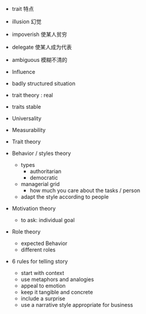 - trait 特点 
- illusion 幻觉 
- impoverish 使某人贫穷 
- delegate 使某人成为代表 
- ambiguous 模糊不清的 

- Influence 
- badly structured situation 


- trait theory : real 
- traits stable 
- Universality 
- Measurability 

- Trait theory 
- Behavior / styles theory 
	- types 
		- authoritarian 
		- democratic 
	- managerial grid 
		- how much you care about the tasks / person 
	- adapt the style according to people 
- Motivation theory 
	- to ask: individual goal 
- Role theory 
	- expected Behavior 
	- different roles 

- 6 rules for telling story 
	- start with context 
	- use metaphors and analogies 
	- appeal to emotion 
	- keep it tangible and concrete 
	- include a surprise 
	- use a narrative style appropriate for business 
